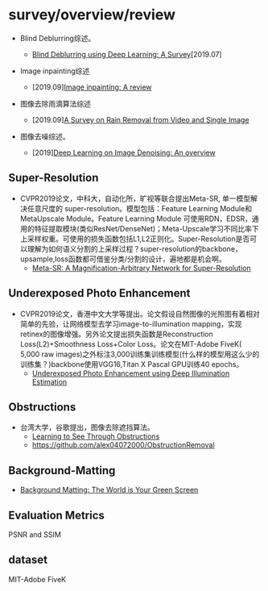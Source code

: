 # survey/overview/review

- Blind Deblurring综述。
  - [Blind Deblurring using Deep Learning: A Survey](https://arxiv.org/pdf/1907.10128.pdf)[2019.07]

- Image inpainting综述

  - [2019.09][Image inpainting: A review](https://arxiv.org/pdf/1909.06399.pdf)
  
- 图像去除雨滴算法综述
  - [2019.09][A Survey on Rain Removal from Video and Single Image](https://arxiv.org/pdf/1909.08326.pdf)

- 图像去噪综述。
  - [2019][Deep Learning on Image Denoising: An overview](https://arxiv.org/pdf/1912.13171.pdf)
  
## Super-Resolution

- CVPR2019论文，中科大，自动化所，旷视等联合提出Meta-SR, 单一模型解决任意尺度的 super-resolution。模型包括：Feature Learning Module和MetaUpscale Module。Feature Learning Module
可使用RDN，EDSR，通用的特征提取模块(类似ResNet/DenseNet)；Meta-Upscale学习不同比率下上采样权重。可使用的损失函数包括L1,L2正则化。Super-Resolution是否可以理解为如何语义分割的上采样过程？super-resolution的backbone，upsample,loss函数都可借鉴分类/分割的设计，遍地都是机会啊。
  - [Meta-SR: A Magnification-Arbitrary Network for Super-Resolution](https://arxiv.org/pdf/1903.00875.pdf)
  
## Underexposed Photo Enhancement
  
- CVPR2019论文，香港中文大学等提出。论文假设自然图像的光照图有着相对简单的先验，让网络模型去学习image-to-illumination mapping，实现retinex的图像增强。另外论文提出损失函数是Reconstruction Loss(L2)+Smoothness Loss+Color Loss。论文在MIT-Adobe FiveK( 5,000 raw images)之外标注3,000训练集训练模型(什么样的模型用这么少的训练集？)backbone使用VGG16,Titan X Pascal GPU训练40 epochs。
  - [Underexposed Photo Enhancement using Deep Illumination Estimation](http://jiaya.me/papers/photoenhance_cvpr19.pdf)
  
## Obstructions

- 台湾大学，谷歌提出，图像去除遮挡算法。
  - [Learning to See Through Obstructions](https://arxiv.org/pdf/2004.01180.pdf)
  - <https://github.com/alex04072000/ObstructionRemoval>

## Background-Matting

- [Background Matting: The World is Your Green Screen](https://arxiv.org/pdf/2004.00626.pdf)

## Evaluation Metrics

PSNR and SSIM

## dataset

MIT-Adobe FiveK

